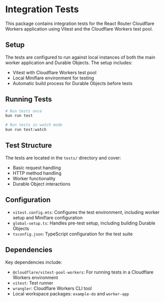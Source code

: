 # Integration Tests

This package contains integration tests for the React Router Cloudflare Workers application using Vitest and the Cloudflare Workers test pool.

## Setup

The tests are configured to run against local instances of both the main worker application and Durable Objects. The setup includes:

- Vitest with Cloudflare Workers test pool
- Local Miniflare environment for testing
- Automatic build process for Durable Objects before tests

## Running Tests

```bash
# Run tests once
bun run test

# Run tests in watch mode
bun run test:watch
```

## Test Structure

The tests are located in the `tests/` directory and cover:
- Basic request handling
- HTTP method handling
- Worker functionality
- Durable Object interactions

## Configuration

- `vitest.config.mts`: Configures the test environment, including worker setup and Miniflare configuration
- `global-setup.ts`: Handles pre-test setup, including building Durable Objects
- `tsconfig.json`: TypeScript configuration for the test suite

## Dependencies

Key dependencies include:
- `@cloudflare/vitest-pool-workers`: For running tests in a Cloudflare Workers environment
- `vitest`: Test runner
- `wrangler`: Cloudflare Workers CLI tool
- Local workspace packages: `example-do` and `worker-app`
